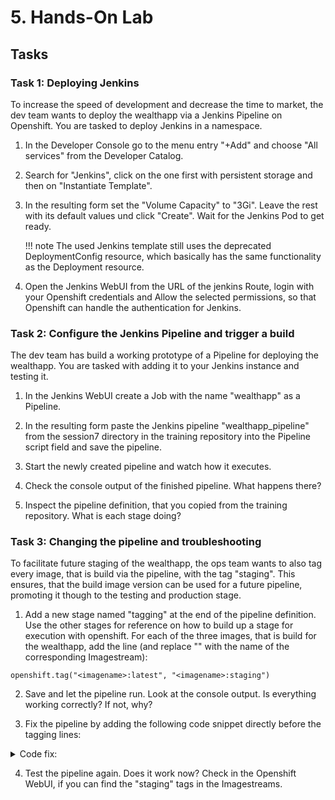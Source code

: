 # 5. Hands-On Lab

## Tasks

### Task 1: Deploying Jenkins

To increase the speed of development and decrease the time to market, the dev team wants to deploy the wealthapp via a Jenkins Pipeline on Openshift. You are tasked to deploy Jenkins in a namespace.

1. In the Developer Console go to the menu entry "+Add" and choose "All services" from the Developer Catalog.

2. Search for "Jenkins", click on the one first with persistent storage and then on "Instantiate Template".

3. In the resulting form set the "Volume Capacity" to "3Gi". Leave the rest with its default values und click "Create". Wait for the Jenkins Pod to get ready.

    !!! note
        The used Jenkins template still uses the deprecated DeploymentConfig resource, which basically has the same functionality as the Deployment resource.

4. Open the Jenkins WebUI from the URL of the jenkins Route, login with your Openshift credentials and Allow the selected permissions, so that Openshift can handle the authentication for Jenkins.

### Task 2: Configure the Jenkins Pipeline and trigger a build

The dev team has build a working prototype of a Pipeline for deploying the wealthapp. You are tasked with adding it to your Jenkins instance and testing it.

1. In the Jenkins WebUI create a Job with the name "wealthapp" as a Pipeline.

2. In the resulting form paste the Jenkins pipeline "wealthapp_pipeline" from the session7 directory in the training repository into the Pipeline script field and save the pipeline.

3. Start the newly created pipeline and watch how it executes.

4. Check the console output of the finished pipeline. What happens there?

5. Inspect the pipeline definition, that you copied from the training repository. What is each stage doing?

### Task 3: Changing the pipeline and troubleshooting

To facilitate future staging of the wealthapp, the ops team wants to also tag every image, that is build via the pipeline, with the tag "staging". This ensures, that the build image version can be used for a future pipeline, promoting it though to the testing and production stage.

1. Add a new stage named "tagging" at the end of the pipeline definition. Use the other stages for reference on how to build up a stage for execution with openshift. For each of the three images, that is build for the wealthapp, add the line (and replace "<imagename>" with the name of the corresponding Imagestream):

```
openshift.tag("<imagename>:latest", "<imagename>:staging")
```

2. Save and let the pipeline run. Look at the console output. Is everything working correctly? If not, why?

3. Fix the pipeline by adding the following code snippet directly before the tagging lines:

<details>
  <summary>Code fix:</summary>
  
  ```
  echo "Waiting for builds to finish..."
  def build = openshift.selector('build', [app: 'wealthapp'])
  timeout(time: 10, unit: 'MINUTES') {
      build.untilEach {
          def phase = it.object().status.phase
          echo "Build ${it.name()} is in phase: ${phase}"
          return (phase == "Complete" || phase == "Failed" || phase == "Cancelled")
      }
  }
  echo "tagging"
  ```

  This code snippet will wait for the builds to finish, before trying to tag the resulting images.
  
</details>

4. Test the pipeline again. Does it work now? Check in the Openshift WebUI, if you can find the "staging" tags in the Imagestreams.
